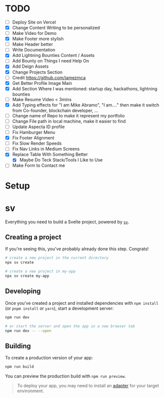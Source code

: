 # TODO

- [ ] Deploy Site on Vercel
- [x] Change Content Writing to be personalized
- [ ] Make Video for Demo
- [x] Make Footer more stylish
- [ ] Make Header better
- [ ] Write Documentation
- [x] Add Lightning Bounties Content / Assets
- [ ] Add Bounty on Things I need Help On
- [x] Add Deign Assets
- [x] Change Projects Section
- [ ] Credit https://github.com/jamezmca
- [x] Get Better Profile Image Main
- [x] Add Section Where I was mentioned: startup day, hackathons, lightning bounties
- [ ] Make Resume Video < 3mins
- [x] Add Typing effects for "I am Mike Abramo", "I am...." then make it switch from Co-founder, blockchain developer, ...
- [ ] Change name of Repo to make it represent my portfolio
- [ ] Change File path in local machine, make it easier to find
- [ ] Update Aspecta ID profile
- [ ] Fix Hamburger Menu
- [x] Fix Footer Alignment
- [ ] Fix Slow Render Speeds
- [ ] Fix Nav Links in Medium Screens
- [x] Replace Table With Something Better
  - [x] Maybe Do Teck Stack/Tools I Like to Use
- [ ] Make Form to Contact me

# Setup

# sv

Everything you need to build a Svelte project, powered by [`sv`](https://github.com/sveltejs/cli).

## Creating a project

If you're seeing this, you've probably already done this step. Congrats!

```bash
# create a new project in the current directory
npx sv create

# create a new project in my-app
npx sv create my-app
```

## Developing

Once you've created a project and installed dependencies with `npm install` (or `pnpm install` or `yarn`), start a development server:

```bash
npm run dev

# or start the server and open the app in a new browser tab
npm run dev -- --open
```

## Building

To create a production version of your app:

```bash
npm run build
```

You can preview the production build with `npm run preview`.

> To deploy your app, you may need to install an [adapter](https://svelte.dev/docs/kit/adapters) for your target environment.
